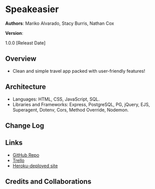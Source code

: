 # Speakeasier

**Authors**: Mariko Alvarado, Stacy Burris, Nathan Cox

**Version**:

1.0.0 [Releast Date]

## Overview

+ Clean and simple travel app packed with user-friendly features!

## Architecture

+ Languages: HTML, CSS, JavaScript, SQL.
+ Libraries and Frameworks: Express, PostgreSQL, PG, jQuery, EJS, Superagent, Dotenv, Cors, Method Override, Nodemon.

## Change Log

## Links

+ [GitHub Repo](https://github.com/stacyburris/Speakeasier)
+ [Trello](https://trello.com/b/0zw5Nk74/speakeasier)
+ [Heroku-deployed site](https://speakeasier.herokuapp.com/)

## Credits and Collaborations
<!-- Give credit (and a link) to other people or resources that helped you build this application. -->
